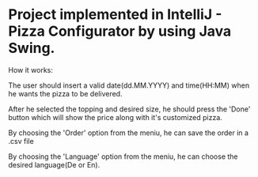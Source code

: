# Project implemented in IntelliJ - Pizza Configurator by using Java Swing.

How it works:

The user should insert a valid date(dd.MM.YYYY) and time(HH:MM) when he wants the pizza to be delivered.

After he selected the topping and desired size, he should press the 'Done' button which will show the price along with it's customized pizza.

By choosing the 'Order' option from the meniu, he can save the order in a .csv file

By choosing the 'Language' option from the meniu, he can choose the desired language(De or En).



